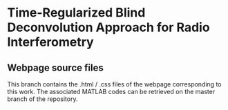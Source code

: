 # Time-Regularized Blind Deconvolution Approach for Radio Interferometry

## Webpage source files 
This branch contains the .html / .css files of the webpage corresponding to this work. The associated MATLAB codes can be retrieved on the master branch of the repository.